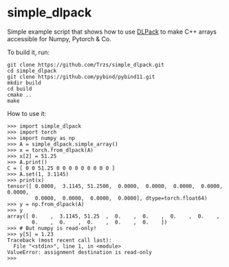 # simple_dlpack

Simple example script that shows how to use [DLPack](https://dmlc.github.io/dlpack/latest/) to make C++ arrays accessible for Numpy, Pytorch & Co.

To build it, run:

```
git clone https://github.com/Trzs/simple_dlpack.git
cd simple_dlpack
git clone https://github.com/pybind/pybind11.git
mkdir build
cd build
cmake ..
make
```

How to use it:
```
>>> import simple_dlpack
>>> import torch
>>> import numpy as np
>>> A = simple_dlpack.simple_array()
>>> x = torch.from_dlpack(A)
>>> x[2] = 51.25
>>> A.print()
C = [ 0 0 51.25 0 0 0 0 0 0 0 0 0 ]
>>> A.set(1, 3.1145)
>>> print(x)
tensor([ 0.0000,  3.1145, 51.2500,  0.0000,  0.0000,  0.0000,  0.0000,  0.0000,
         0.0000,  0.0000,  0.0000,  0.0000], dtype=torch.float64)
>>> y = np.from_dlpack(A)
>>> y
array([ 0.    ,  3.1145, 51.25  ,  0.    ,  0.    ,  0.    ,  0.    ,
        0.    ,  0.    ,  0.    ,  0.    ,  0.    ])
>>> # But numpy is read-only!
>>> y[5] = 1.23
Traceback (most recent call last):
  File "<stdin>", line 1, in <module>
ValueError: assignment destination is read-only
>>>
```
